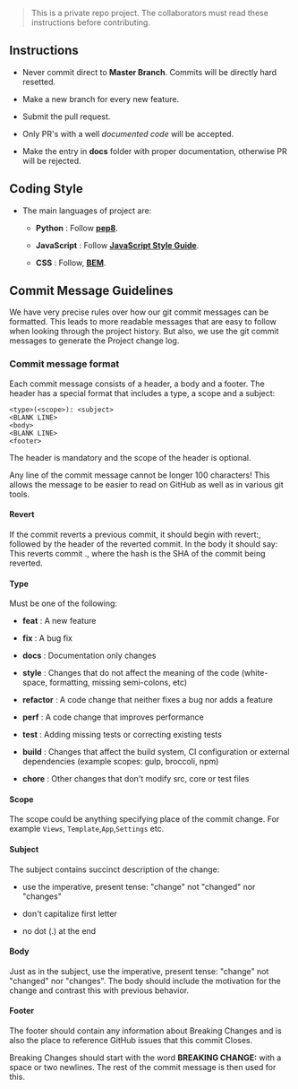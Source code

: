<!--
	This Contributing.md file has been generated for the sole purpose of helping people to 
	be able to contribute to this repo.

	@ varunagarwal
	@ nitinkmr	
	@ aayushmittal
-->

> This is a private repo project.
> The collaborators must read these instructions before contributing. 

## Instructions

* Never commit direct to **Master Branch**. Commits will be directly hard resetted.

* Make a new branch for every new feature.

* Submit the pull request.

* Only PR's with a well _*documented code*_ will be accepted.

* Make the entry in **docs** folder with proper documentation, otherwise PR will be rejected.

## Coding Style

* The main languages of project are:

	* **Python** : Follow [**pep8**](https://www.python.org/dev/peps/pep-0008/).

	* **JavaScript** : Follow [**JavaScript Style Guide**](https://github.com/airbnb/javascript).

	* **CSS** : Follow, [**BEM**](http://getbem.com/).


## Commit Message Guidelines

We have very precise rules over how our git commit messages can be formatted. 
This leads to more readable messages that are easy to follow when looking through the project history.
But also, we use the git commit messages to generate the Project change log.

### Commit message format

Each commit message consists of a header, a body and a footer. The header has a special format that includes a type, a scope and a subject:
```
<type>(<scope>): <subject>
<BLANK LINE>
<body>
<BLANK LINE>
<footer>
```

The header is mandatory and the scope of the header is optional.

Any line of the commit message cannot be longer 100 characters! This allows the message to be easier to read on GitHub as well as in various git tools.


#### Revert

If the commit reverts a previous commit, it should begin with revert:, 
followed by the header of the reverted commit. In the body it should say: This reverts commit <hash>., 
where the hash is the SHA of the commit being reverted.


#### Type

Must be one of the following:

* **feat** : A new feature

* **fix** : A bug fix

* **docs** : Documentation only changes

* **style** : Changes that do not affect the meaning of the code (white-space, formatting, missing semi-colons, etc)

* **refactor** : A code change that neither fixes a bug nor adds a feature

* **perf** : A code change that improves performance

* **test** : Adding missing tests or correcting existing tests

* **build** : Changes that affect the build system, CI configuration or external dependencies (example scopes: gulp, broccoli, npm)

* **chore** : Other changes that don't modify src, core or test files


#### Scope

The scope could be anything specifying place of the commit change. For example `Views`, `Template`,`App`,`Settings` etc.

#### Subject

The subject contains succinct description of the change:

* use the imperative, present tense: "change" not "changed" nor "changes"

* don't capitalize first letter

* no dot (.) at the end


#### Body

Just as in the subject, use the imperative, present tense: "change" not "changed" nor "changes". 
The body should include the motivation for the change and contrast this with previous behavior.


#### Footer

The footer should contain any information about Breaking Changes and is also the place to reference GitHub issues that this commit Closes.

Breaking Changes should start with the word **BREAKING CHANGE:** with a space or two newlines. The rest of the commit message is then used for this.
